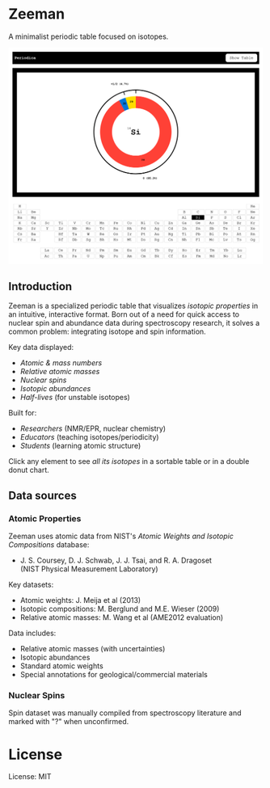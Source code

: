 # Zeeman

A minimalist periodic table focused on isotopes.

![screenshot](screenshot.png)

## Introduction

Zeeman is a specialized periodic table that visualizes *isotopic properties* in an intuitive, interactive format. Born out of a need for quick access to nuclear spin and abundance data during spectroscopy research, it solves a common problem: integrating isotope and spin information.

Key data displayed:
- *Atomic & mass numbers*
- *Relative atomic masses*
- *Nuclear spins*
- *Isotopic abundances*
- *Half-lives* (for unstable isotopes)

Built for:
- *Researchers* (NMR/EPR, nuclear chemistry)
- *Educators* (teaching isotopes/periodicity)
- *Students* (learning atomic structure)

Click any element to see *all its isotopes* in a sortable table or in a double donut chart.

## Data sources

### Atomic Properties
Zeeman uses atomic data from NIST's *Atomic Weights and Isotopic Compositions* database:
- J. S. Coursey, D. J. Schwab, J. J. Tsai, and R. A. Dragoset  
  (NIST Physical Measurement Laboratory)

Key datasets:
- Atomic weights: J. Meija et al (2013)
- Isotopic compositions: M. Berglund and M.E. Wieser (2009)
- Relative atomic masses: M. Wang et al (AME2012 evaluation)

Data includes:
- Relative atomic masses (with uncertainties)
- Isotopic abundances
- Standard atomic weights
- Special annotations for geological/commercial materials

### Nuclear Spins
Spin dataset was manually compiled from spectroscopy literature and marked with "?" when unconfirmed.

# License

License: MIT
